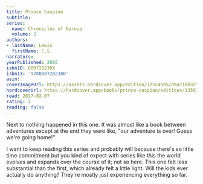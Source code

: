 ```yaml
---
title: Prince Caspian
subtitle:
series:
  name: Chronicles of Narnia
  volume: 2
authors:
- lastName: Lewis
  firstName: C.S.
narrators:
yearPublished: 2005
isbn10: 000720230X
isbn13: '9780007202300'
asin:
coverImageUrl: https://assets.hardcover.app/edition/12554095/d9471883c51c353a5dfb530d3179df8eb68ebb91.jpeg
hardcoverUrl: https://hardcover.app/books/prince-caspian/editions/13597093
read: 2017-02-07
rating: 2
reading: false
---
```

Next to nothing happened in this one. It was almost like a book between adventures except at the end they were like, "our adventure is over! Guess we're going home!"

I want to keep reading this series and probably will because there's so little time commitment but you kind of expect with series like this the world evolves and expands over the course of it; not so here. This one felt less substantial than the first, which already felt a little light. Will the kids ever actually do anything? They're mostly just experiencing everything so far.
